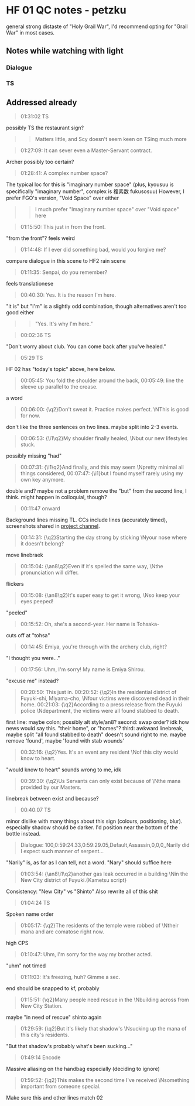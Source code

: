 # HF 01 QC notes - petzku

general strong distaste of "Holy Grail War", I'd recommend opting for "Grail War" in most cases.

## Notes while watching with light

### Dialogue

### TS


## Addressed already

> 01:31:02 TS

possibly TS the restaurant sign?
>> Matters little, and Scy doesn't seem keen on TSing much more

> 01:27:09: It can sever even a Master-Servant contract.

Archer possibly too certain?


> 01:28:41: A complex number space?

The typical loc for this is "imaginary number space" (plus, kyousuu is specifically "imaginary number", complex is 複素数 fukusosuu)
However, I prefer FGO's version, "Void Space" over either
>> I much prefer "Imaginary number space" over "Void space" here

> 01:15:50: This just in from the front.

"from the front"? feels weird

> 01:14:48: If I ever did something bad, would you forgive me?

compare dialogue in this scene to HF2 rain scene

> 01:11:35: Senpai, do you remember?

feels translationese

> 00:40:30: Yes. It is the reason I'm here.

"it is" but "I'm" is a slightly odd combination, though alternatives aren't too good either
>> "Yes. It's why I'm here."

> 00:02:36 TS

"Don't worry about club. You can come back after you've healed."

> 05:29 TS

HF 02 has "today's topic" above, here below.

> 00:05:45: You fold the shoulder around the back,
> 00:05:49: line the sleeve up parallel to the crease.

a word

> 00:06:00: {\q2}Don't sweat it. Practice makes perfect. \NThis is good for now.

don't like the three sentences on two lines. maybe split into 2-3 events.

> 00:06:53: {\i1\q2}My shoulder finally healed, \Nbut our new lifestyles stuck.

possibly missing "had"

> 00:07:31: {\i1\q2}And finally, and this may seem \Npretty minimal all things considered,
> 00:07:47: {\i1}but I found myself rarely using my own key anymore.

double and? maybe not a problem
remove the "but" from the second line, I think. might happen in colloquial, though?

> 00:11:47 onward

Background lines missing TL. CCs include lines (accurately timed), screenshots shared in [project channel](https://discord.com/channels/482293163633934337/808002575474884618/831287043233022052).

> 00:14:31: {\q2}Starting the day strong by sticking \Nyour nose where it doesn't belong?

move linebraek

> 00:15:04: {\an8\q2}Even if it's spelled the same way, \Nthe pronunciation will differ.

flickers

> 00:15:08: {\an8\q2}It's super easy to get it wrong, \Nso keep your eyes peeped!

"peeled"

> 00:15:52: Oh, she's a second-year. Her name is Tohsaka-

cuts off at "tohsa"

> 00:14:45: Emiya, you're through with the archery club, right?

"I thought you were..."

> 00:17:56: Uhm, I'm sorry! My name is Emiya Shirou.

"excuse me" instead?

> 00:20:50: This just in.
> 00:20:52: {\q2}In the residential district of Fuyuki-shi, Miyama-cho, \Nfour victims were discovered dead in their home.
> 00:21:03: {\q2}According to a press release from the Fuyuki police \Ndepartment, the victims were all found stabbed to death.

first line: maybe colon; possibly alt style/an8?
second: swap order? idk how news would say this.
"their home", or "homes"?
third: awkward linebreak, maybe split
"all found stabbed to death" doesn't sound right to me. maybe remove 'found', maybe 'found with stab wounds'

> 00:32:16: {\q2}Yes. It's an event any resident \Nof this city would know to heart.

"would know to heart" sounds wrong to me, idk

> 00:39:30: {\q2}Us Servants can only exist because of \Nthe mana provided by our Masters.

linebreak between exist and because?

> 00:40:07 TS

minor dislike with many things about this sign (colours, positioning, blur). especially shadow should be darker. I'd position near the bottom of the bottle instead.

> Dialogue: 100,0:59:24.33,0:59:29.05,Default,Assassin,0,0,0,,Narily did I expect such manner of serpent...

"Narily" is, as far as I can tell, not a word. "Nary" should suffice here

> 01:03:54: {\an8\i1\q2}another gas leak occurred in a building \Nin the New City district of Fuyuki.{Kametsu script}

Consistency: "New City" vs "Shinto"
Also rewrite all of this shit

> 01:04:24 TS

Spoken name order

> 01:05:17: {\q2}The residents of the temple were robbed of \Ntheir mana and are comatose right now.

high CPS

> 01:10:47: Uhm, I'm sorry for the way my brother acted.

"uhm" not timed

> 01:11:03: It's freezing, huh? Gimme a sec.

end should be snapped to kf, probably

> 01:15:51: {\q2}Many people need rescue in the \Nbuilding across from New City Station.

maybe "in need of rescue"
shinto again

> 01:29:59: {\q2}But it's likely that shadow's \Nsucking up the mana of this city's residents.

"But that shadow's probably what's been sucking..."

> 01:49:14 Encode

Massive aliasing on the handbag especially
(deciding to ignore)

> 01:59:52: {\q2}This makes the second time I've received \Nsomething important from someone special.

Make sure this and other lines match 02
